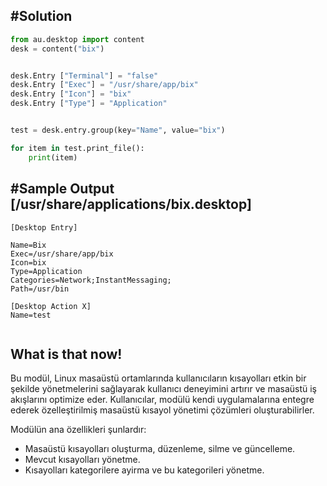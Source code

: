 



##  #Solution
```py
from au.desktop import content
desk = content("bix")


desk.Entry ["Terminal"] = "false"
desk.Entry ["Exec"] = "/usr/share/app/bix"
desk.Entry ["Icon"] = "bix"
desk.Entry ["Type"] = "Application"



```

```py
test = desk.entry.group(key="Name", value="bix")

for item in test.print_file():
	print(item)
```



## #Sample Output [/usr/share/applications/bix.desktop]
```
[Desktop Entry]

Name=Bix
Exec=/usr/share/app/bix
Icon=bix
Type=Application
Categories=Network;InstantMessaging;
Path=/usr/bin

[Desktop Action X]
Name=test


```

## What is that now!

Bu modül, Linux masaüstü ortamlarında kullanıcıların kısayolları etkin bir şekilde yönetmelerini sağlayarak kullanıcı deneyimini artırır ve masaüstü iş akışlarını optimize eder.
Kullanıcılar, modülü kendi uygulamalarına entegre ederek özelleştirilmiş masaüstü kısayol yönetimi çözümleri oluşturabilirler.

Modülün ana özellikleri şunlardır:
- Masaüstü kısayolları oluşturma, düzenleme, silme ve güncelleme.
- Mevcut kısayolları yönetme.
- Kısayolları kategorilere ayirma ve bu kategorileri yönetme.




